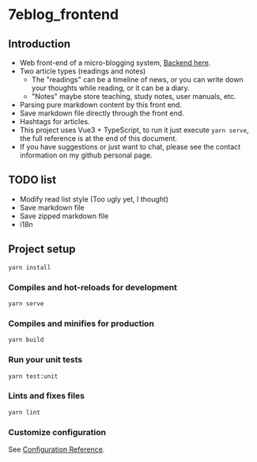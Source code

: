 # 7eblog_frontend

## Introduction

- Web front-end of a micro-blogging system, [Backend here](https://github.com/Zomby7e/7eblog_backend).
- Two article types (readings and notes)
  - The "readings" can be a timeline of news, or you can write down your thoughts while reading, or it can be a diary.
  - "Notes" maybe store teaching, study notes, user manuals, etc.
- Parsing pure markdown content by this front end.
- Save markdown file directly through the front end.
- Hashtags for articles.
- This project uses Vue3 + TypeScript, to run it just execute `yarn serve`, the full reference is at the end of this document.
- If you have suggestions or just want to chat, please see the contact information on my github personal page.

## TODO list

- Modify read list style (Too ugly yet, I thought)
- Save markdown file
- Save zipped markdown file
- i18n

## Project setup
```
yarn install
```

### Compiles and hot-reloads for development
```
yarn serve
```

### Compiles and minifies for production
```
yarn build
```

### Run your unit tests
```
yarn test:unit
```

### Lints and fixes files
```
yarn lint
```

### Customize configuration
See [Configuration Reference](https://cli.vuejs.org/config/).
